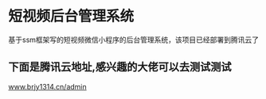 短视频后台管理系统
====
基于ssm框架写的短视频微信小程序的后台管理系统，该项目已经部署到腾讯云了

下面是腾讯云地址,感兴趣的大佬可以去测试测试
------
www.brjy1314.cn/admin
